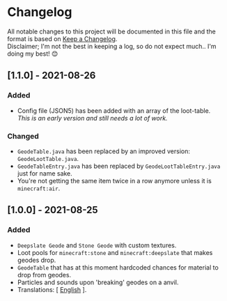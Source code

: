 # Changelog

All notable changes to this project will be documented in this file 
and the format is based on [Keep a Changelog](https://keepachangelog.com/en/1.0.0/).  
Disclaimer; I'm not the best in keeping a log, so do not expect much.. I'm doing my best! 😊

## [1.1.0] - 2021-08-26
### Added
- Config file (JSON5) has been added with an array of the loot-table.  
  *This is an early version and still needs a lot of work.*

### Changed
- `GeodeTable.java` has been replaced by an improved version: `GeodeLootTable.java`.
- `GeodeTableEntry.java` has been replaced by `GeodeLootTableEntry.java` just for name sake.
- You're not getting the same item twice in a row anymore unless it is `minecraft:air`.

## [1.0.0] - 2021-08-25
### Added
- `Deepslate Geode` and `Stone Geode` with custom textures.
- Loot pools for `minecraft:stone` and `minecraft:deepslate` that makes geodes drop.
- `GeodeTable` that has at this moment hardcoded chances for material to drop from geodes.
- Particles and sounds upon 'breaking' geodes on a anvil.
- Translations: [ [English](src/main/resources/assets/geodes/lang/en_us.json) ].